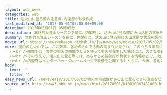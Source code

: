 ```yaml
---
layout: web_news
categories: web
title: 活火山に登る際の注意点-内閣府が映像作成
last_modified_at: '2017-05-01T05:05:00+09:00'
datetime: 2017年05月01日 05時05分
description: 本格的な登山シーズンを前に、内閣府は、活火山に登る際に火山活動の状況を調べたり、あらかじめ避難経路を確認したりするなど、注意すべき点をまとめた啓発用の映像を作成し、ホームページなどで公開しました。
summary: 本格的な登山シーズンを前に、内閣府は、活火山に登る際に火山活動の状況を調べたり、あらかじめ避難経路を確認したりするなど、注意すべき点をまとめた啓発用の映像を作成し、ホームページなどで公開しました。
movie_url: https://newswebeasy.github.io/ja/news/web/movie/2017/05/02/k10010967481000.mp4
more: 国内の活火山では、ここ数年、各地の火山で活動の高まりが見られ、このうち３年前に発生した御嶽山の噴火では、多くの登山客が被害にあい、死者、行方不明者は合わせて６３人に上っています。このため、内閣府は本格的な登山シーズンを前に、活火山に登る際に注意すべき点をまとめた映像を作成しました。<br
  /><br />映像では、実際の噴火の映像やＣＧを使って噴火が発生した場合には、大きな噴石が飛び散ったり、高温の火砕流が流れ下ったりするおそれがあるなど、噴火によってどのような危険性があるかを示しています。<br
  /><br />そのうえで、活火山に登る際には、あらかじめ気象庁が発表する情報などで、火山の活動状況を把握するとともに、噴火した場合に備えて、噴石から身を守るためのヘルメットを持参し、防災マップなどで噴火が起きた際の避難場所や避難経路を確認したうえで、登山ルートなどを記載した「登山届け」を提出するよう呼びかけています。<br
  /><br />内閣府はインターネットのホームページで映像を公開するとともに、今後、各地の観光施設などでも上映することにしていて、「十分な備えを行ったうえで登山してほしい」と呼びかけています。
body:
- text: ''
  title: ''
easy_news_url: /news/easy/2017/05/02/噴火の可能性がある山に登るときの注意をビデオにする/
source_url: http://www3.nhk.or.jp/news/html/20170501/k10010967481000.html
...
```

